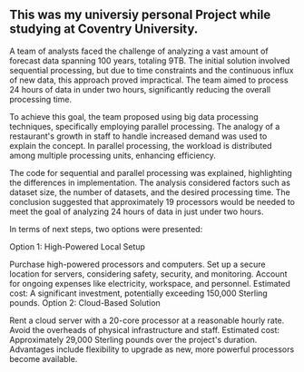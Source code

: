 ## This was my universiy personal Project while studying at Coventry University.

A team of analysts faced the challenge of analyzing a vast amount of forecast data spanning 100 years, totaling 9TB. The initial solution involved sequential processing, but due to time constraints and the continuous influx of new data, this approach proved impractical. The team aimed to process 24 hours of data in under two hours, significantly reducing the overall processing time.

To achieve this goal, the team proposed using big data processing techniques, specifically employing parallel processing. The analogy of a restaurant's growth in staff to handle increased demand was used to explain the concept. In parallel processing, the workload is distributed among multiple processing units, enhancing efficiency.

The code for sequential and parallel processing was explained, highlighting the differences in implementation. The analysis considered factors such as dataset size, the number of datasets, and the desired processing time. The conclusion suggested that approximately 19 processors would be needed to meet the goal of analyzing 24 hours of data in just under two hours.

In terms of next steps, two options were presented:

Option 1: High-Powered Local Setup

Purchase high-powered processors and computers.
Set up a secure location for servers, considering safety, security, and monitoring.
Account for ongoing expenses like electricity, workspace, and personnel.
Estimated cost: A significant investment, potentially exceeding 150,000 Sterling pounds.
Option 2: Cloud-Based Solution

Rent a cloud server with a 20-core processor at a reasonable hourly rate.
Avoid the overheads of physical infrastructure and staff.
Estimated cost: Approximately 29,000 Sterling pounds over the project's duration.
Advantages include flexibility to upgrade as new, more powerful processors become available.